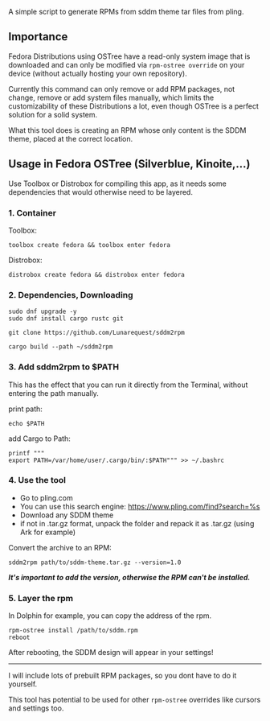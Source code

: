 A simple script to generate RPMs from sddm theme tar files from pling.

## Importance
Fedora Distributions using OSTree have a read-only system image that is downloaded and can only be modified via `rpm-ostree override` on your device (without actually hosting your own repository).

Currently this command can only remove or add RPM packages, not change, remove or add system files manually, which limits the customizability of these Distributions a lot, even though OSTree is a perfect solution for a solid system.

What this tool does is creating an RPM whose only content is the SDDM theme, placed at the correct location. 

## Usage in Fedora OSTree (Silverblue, Kinoite,...)
Use Toolbox or Distrobox for compiling this app, as it needs some dependencies that would otherwise need to be layered.

### 1. Container
Toolbox:
```
toolbox create fedora && toolbox enter fedora
```

Distrobox:
```
distrobox create fedora && distrobox enter fedora
```

### 2. Dependencies, Downloading
```
sudo dnf upgrade -y
sudo dnf install cargo rustc git

git clone https://github.com/Lunarequest/sddm2rpm

cargo build --path ~/sddm2rpm

```

### 3. Add sddm2rpm to $PATH
This has the effect that you can run it directly from the Terminal, without entering the path manually.

print path:
```
echo $PATH
```

add Cargo to Path:
```
printf """
export PATH=/var/home/user/.cargo/bin/:$PATH""" >> ~/.bashrc
```

### 4. Use the tool
- Go to pling.com
- You can use this search engine: https://www.pling.com/find?search=%s
- Download any SDDM theme
- if not in .tar.gz format, unpack the folder and repack it as .tar.gz (using Ark for example)

Convert the archive to an RPM:
```
sddm2rpm path/to/sddm-theme.tar.gz --version=1.0
```

***It's important to add the version, otherwise the RPM can't be installed.***

### 5. Layer the rpm
In Dolphin for example, you can copy the address of the rpm.
```
rpm-ostree install /path/to/sddm.rpm
reboot
```

After rebooting, the SDDM design will appear in your settings!

---

I will include lots of prebuilt RPM packages, so you dont have to do it yourself.

This tool has potential to be used for other `rpm-ostree` overrides like cursors and settings too.
